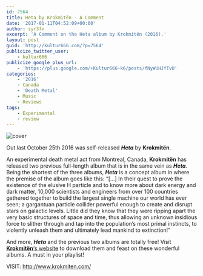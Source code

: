 ```yaml
---
id: 7564
title: Heta by Krokmitën - A Comment
date: '2017-01-11T04:52:09+00:00'
author: syr3fx
excerpt: 'A Comment on the Heta album by Krokmitën (2016).'
layout: post
guid: 'http://kultur666.com/?p=7564'
publicize_twitter_user:
    - kultur666
publicize_google_plus_url:
    - 'https://plus.google.com/+Kultur666-k6/posts/fNyWUHJYTvU'
categories:
    - '2016'
    - Canada
    - 'Death Metal'
    - Music
    - Reviews
tags:
    - Experimental
    - review
---
```


![cover](http://localhost:8080/wp-content/uploads/2017/01/cover3.jpg)

Out last October 25th 2016 was self-released ***Heta*** by **Krokmitën**.

An experimental death metal act from Montreal, Canada, **Krokmitën** has released two previous full-length album that is in the same vein as ***Heta***. Being the shortest of the three albums, ***Heta*** is a concept album in where the premise of the album goes like this: “\[…\] In their quest to prove the existence of the elusive H particle and to know more about dark energy and dark matter, 10,000 scientists and engineers from over 100 countries gathered together to build the largest single machine our world has ever seen; a gargantuan particle collider powerful enough to create and disrupt stars on galactic levels. Little did they know that they were ripping apart the very basic structures of space and time, thus allowing an unknown insidious force to slither through and tap into the population’s most primal instincts, to violently unleash them and ultimately lead mankind to extinction!”

And more, ***Heta*** and the previous two albums are totally free! Visit [**Krokmitën**‘s website](http://www.krokmiten.com/) to download them and feast on these wonderful albums. A must in your playlist!

VISIT: <http://www.krokmiten.com/>